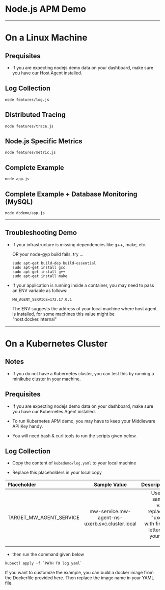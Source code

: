 # Node.js APM Demo

---------------------

# On a Linux Machine
## Prequisites

* If you are expecting nodejs demo data on your dashboard, make sure you have our Host Agent installed.

## Log Collection
```
node features/log.js
```

## Distributed Tracing
```
node features/trace.js
```

## Node.js Specific Metrics
```
node features/metric.js
```

## Complete Example
```
node app.js
```

## Complete Example + Database Monitoring (MySQL)
```
node dbdemo/app.js
```

---------------------------------

## Troubleshooting Demo
* If your infrastructure is missing dependencies like g++, make, etc.

    OR your node-gyp build fails, try ...
    ```
    sudo apt-get build-dep build-essential
    sudo apt-get install gcc
    sudo apt-get install g++
    sudo apt-get install make
    ```

* If your application is running inside a container, you may need to pass an ENV variable as follows:

  `MW_AGENT_SERVICE=172.17.0.1`
  
  The ENV suggests the address of your local machine where host agent is installed, for some machines this value might be "host.docker.internal"

---------------------

# On a Kubernetes Cluster

## Notes


* If you do not have a Kubernetes cluster, you can test this by running a minikube cluster in your machine.
## Prequisites

* If you are expecting nodejs demo data on your dashboard, make sure you have our Kubernetes Agent installed.

* To run Kubernetes APM demo, you may have to keep your Middleware API Key handy.

* You will need bash & curl tools to run the scripts given below.

## Log Collection

* Copy the content of `kubedemo/log.yaml` to your local machine

* Replace this placeholders in your local copy

| Placeholder      | Sample Value | Description     |
| :---             |    :----:    |          ---: |
| TARGET_MW_AGENT_SERVICE        | mw-service.mw-agent-ns-uxerb.svc.cluster.local         | Use the sample value replacing  "uxerb" with first 5 letters of your API Key      |

* then run the command given below

```
kubectl apply -f `PATH TO log.yaml`
```

If you want to customize the example, you can build a docker image from the Dockerfile provided here. Then replace the image name in your YAML file.


